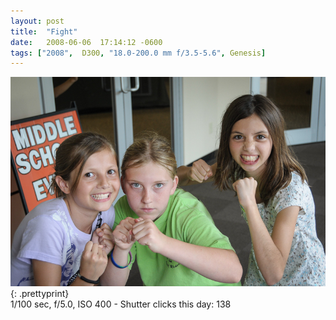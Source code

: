 ```yaml
---
layout: post
title:  "Fight"
date:   2008-06-06  17:14:12 -0600
tags: ["2008",  D300, "18.0-200.0 mm f/3.5-5.6", Genesis]
---
```

![:title](/images/2008/2008_0606_DSC_4772.jpg)
{: .prettyprint}  
1/100 sec, f/5.0, ISO 400 - Shutter clicks this day: 138
